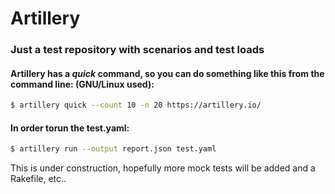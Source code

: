# Artillery

###  Just a test repository with scenarios and test loads 

#### Artillery has a *quick* command, so you can do something like this from the command line: (GNU/Linux used):
```bash
$ artillery quick --count 10 -n 20 https://artillery.io/
 ```

 #### In order torun the test.yaml:
 ```bash
$ artillery run --output report.json test.yaml
```

 This is under construction, hopefully more mock tests will be added and a Rakefile, etc..